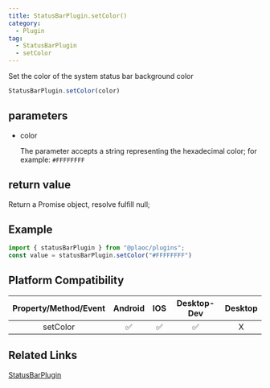```yaml
---
title: StatusBarPlugin.setColor()
category:
  - Plugin
tag:
  - StatusBarPlugin
  - setColor 
---
```


Set the color of the system status bar background color

```js
StatusBarPlugin.setColor(color)
```

## parameters

  - color

    The parameter accepts a string representing the hexadecimal color; for example: `#FFFFFFFF`


## return value

  Return a Promise object, resolve fulfill null;

## Example
```js
import { statusBarPlugin } from "@plaoc/plugins";
const value = statusBarPlugin.setColor("#FFFFFFFF")
```


## Platform Compatibility

| Property/Method/Event| Android | IOS | Desktop-Dev | Desktop |
|:--------------------:|:-------:|:---:|:-----------:|:-------:|
| setColor             | ✅      | ✅  | ✅          | X       |

## Related Links

[StatusBarPlugin](./index.md)


